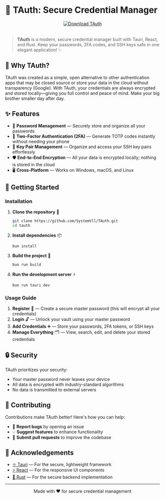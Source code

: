 # 🔐 TAuth: Secure Credential Manager

<p align="center">
  <a href="https://github.com/SystemVll/TAuth/releases/latest" target="_blank">
    <img src="https://img.shields.io/badge/⬇️%20Download%20Latest-TAuth-blueviolet?style=for-the-badge&logo=github" alt="Download TAuth" style="margin-bottom: 20px;"/>
  </a>
</p>

> **TAuth** is a modern, secure credential manager built with Tauri, React, and Rust. Keep your passwords, 2FA codes, and SSH keys safe in one elegant application! ✨

## 👐 Why TAuth?

TAuth was created as a simple, open alternative to other authentication apps that may be closed source or store your data in the cloud without transparency (Google). With TAuth, your credentials are always encrypted and stored locally—giving you full control and peace of mind. Make your big brother smaller day after day.

## ✨ Features

-   🔑 **Password Management** — Securely store and organize all your passwords
-   🔢 **Two-Factor Authentication (2FA)** — Generate TOTP codes instantly without needing your phone
-   🔐 **Key Pair Management** — Organize and access your SSH key pairs effortlessly
-   🛡️ **End-to-End Encryption** — All your data is encrypted locally; nothing is stored in the cloud
-   🖥️ **Cross-Platform** — Works on Windows, macOS, and Linux

## 🚀 Getting Started

### Installation

1. **Clone the repository** 📂

    ```sh
    git clone https://github.com/SystemVll/TAuth.git
    cd tauth
    ```

2. **Install dependencies** 📦

    ```sh
    bun install
    ```

3. **Build the project** 🔨

    ```sh
    bun run build
    ```

4. **Run the development server** ⚡
    ```sh
    bun run tauri dev
    ```

### Usage Guide

1. **Register** 📝 — Create a secure master password (this will encrypt all your credentials)
2. **Login** 🔓 — Unlock your vault using your master password
3. **Add Credentials** ➕ — Store your passwords, 2FA tokens, or SSH keys
4. **Manage Everything** 🗂️ — View, search, edit, and delete your stored credentials

## 🔒 Security

TAuth prioritizes your security:

-   Your master password never leaves your device
-   All data is encrypted with industry-standard algorithms
-   No data is transmitted to external servers

## 👥 Contributing

Contributions make TAuth better! Here's how you can help:

-   🐛 **Report bugs** by opening an issue
-   💡 **Suggest features** to enhance functionality
-   🧪 **Submit pull requests** to improve the codebase

## 🙏 Acknowledgements

-   [⚛️ Tauri](https://tauri.app/) — For the secure, lightweight framework
-   [⚡ React](https://reactjs.org/) — For the responsive UI components
-   [🦀 Rust](https://www.rust-lang.org/) — For the secure backend implementation

---

<div align="center">
  <p>Made with ❤️ for secure credential management</p>
</div>
